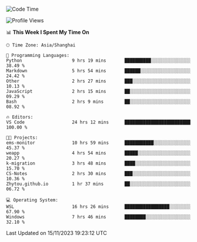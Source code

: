 <!--START_SECTION:waka-->
![Code Time](http://img.shields.io/badge/Code%20Time-1%2C375%20hrs%2040%20mins-blue)

![Profile Views](http://img.shields.io/badge/Profile%20Views-0-blue)

📊 **This Week I Spent My Time On** 

```text
🕑︎ Time Zone: Asia/Shanghai

💬 Programming Languages: 
Python                   9 hrs 19 mins       ██████████░░░░░░░░░░░░░░░   38.49 % 
Markdown                 5 hrs 54 mins       ██████░░░░░░░░░░░░░░░░░░░   24.42 % 
Other                    2 hrs 27 mins       ███░░░░░░░░░░░░░░░░░░░░░░   10.13 % 
JavaScript               2 hrs 15 mins       ██░░░░░░░░░░░░░░░░░░░░░░░   09.29 % 
Bash                     2 hrs 9 mins        ██░░░░░░░░░░░░░░░░░░░░░░░   08.92 % 

🔥 Editors: 
VS Code                  24 hrs 12 mins      █████████████████████████   100.00 % 

🐱‍💻 Projects: 
ems-monitor              10 hrs 59 mins      ███████████░░░░░░░░░░░░░░   45.37 % 
weapp                    4 hrs 54 mins       █████░░░░░░░░░░░░░░░░░░░░   20.27 % 
k-migration              3 hrs 48 mins       ████░░░░░░░░░░░░░░░░░░░░░   15.70 % 
CS-Notes                 2 hrs 30 mins       ███░░░░░░░░░░░░░░░░░░░░░░   10.36 % 
Zhytou.github.io         1 hr 37 mins        ██░░░░░░░░░░░░░░░░░░░░░░░   06.72 % 

💻 Operating System: 
WSL                      16 hrs 26 mins      █████████████████░░░░░░░░   67.90 % 
Windows                  7 hrs 46 mins       ████████░░░░░░░░░░░░░░░░░   32.10 % 
```


 Last Updated on 15/11/2023 19:23:12 UTC
<!--END_SECTION:waka-->